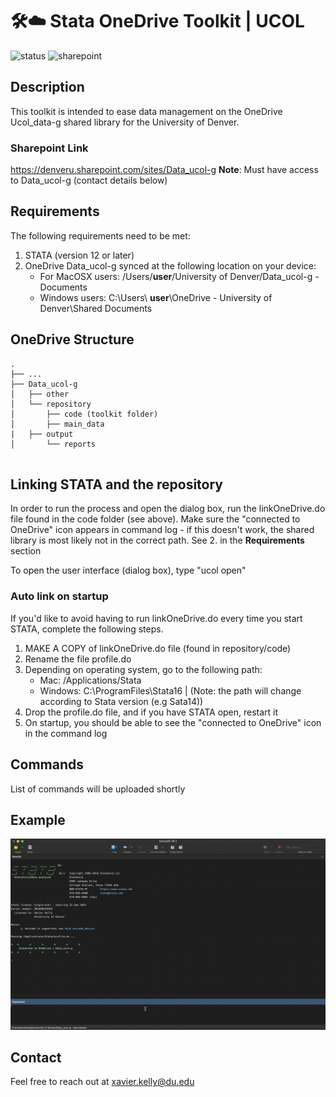 # 🛠☁️ Stata OneDrive Toolkit | UCOL
![status](https://img.shields.io/badge/status-in__progress-orange)
![sharepoint](https://img.shields.io/badge/Microsoft_SharePoint-0078D4?style=for-the-badge&logo=microsoft-sharepoint&logoColor=white)

## Description

This toolkit is intended to ease data management on the OneDrive Ucol_data-g shared library for the University of Denver.

### Sharepoint Link
https://denveru.sharepoint.com/sites/Data_ucol-g
**Note**: Must have access to Data_ucol-g (contact details below)

## Requirements

The following requirements need to be met:	<br />
1. STATA (version 12 or later)	<br />
2. OneDrive Data_ucol-g synced at the following location on your device:
   - For MacOSX users: /Users/**user**/University of Denver/Data_ucol-g - Documents
   - Windows users: C:\Users\ **user**\OneDrive - University of Denver\Shared Documents	

## OneDrive Structure

```
.
├── ...					
├── Data_ucol-g					
│   ├── other            			
│   └── repository				           
│   	├── code (toolkit folder) 	       
│   	├── main_data				
|	├── output				
│   	└── reports				
	
```

## Linking STATA and the repository

In order to run the process and open the dialog box, run the linkOneDrive.do file found 
in the code folder (see above). Make sure the "connected to OneDrive" icon appears in
command log - if this doesn't work, the shared library is most likely not in the correct
path. See 2. in the **Requirements** section

To open the user interface (dialog box), type "ucol open"

### Auto link on startup

If you'd like to avoid having to run linkOneDrive.do every time you start STATA, complete
the following steps.
1. MAKE A COPY of linkOneDrive.do file (found in repository/code)
2. Rename the file profile.do
3. Depending on operating system, go to the following path:
   - Mac: /Applications/Stata <br />
   - Windows: C:\ProgramFiles\Stata16 | (Note: the path will change according to Stata version (e.g Sata14))
4. Drop the profile.do file, and if you have STATA open, restart it
5. On startup, you should be able to see the "connected to OneDrive" icon in the command log

## Commands
List of commands will be uploaded shortly

## Example
![gif1](readme_gif1.gif)

## Contact
Feel free to reach out at xavier.kelly@du.edu
